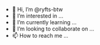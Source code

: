 - 👋 Hi, I’m @ryfts-btw
- 👀 I’m interested in ...
- 🌱 I’m currently learning ...
- 💞️ I’m looking to collaborate on ...
- 📫 How to reach me ...

<!---
ryfts-btw/ryfts-btw is a ✨ special ✨ repository because its `README.md` (this file) appears on your GitHub profile.
You can click the Preview link to take a look at your changes.
--->
